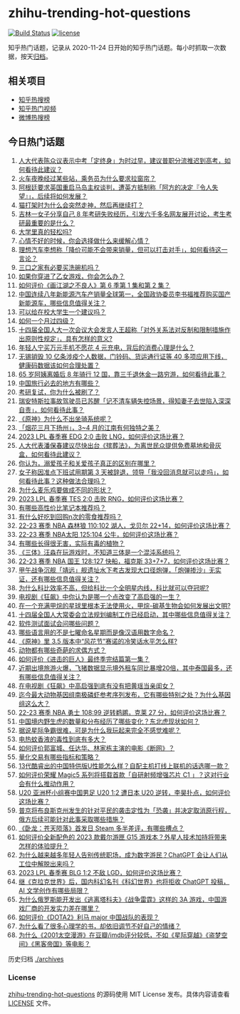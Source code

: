 # zhihu-trending-hot-questions

[![Build Status](https://github.com/justjavac/zhihu-trending-hot-questions/workflows/ci/badge.svg?branch=master)](https://github.com/justjavac/zhihu-trending-hot-questions/actions)
[![license](https://img.shields.io/github/license/justjavac/zhihu-trending-hot-questions)](https://github.com/justjavac/zhihu-trending-hot-questions/blob/master/LICENSE)

知乎热门话题，记录从 2020-11-24
日开始的知乎热门话题。每小时抓取一次数据，按天[归档](./archives)。

## 相关项目

- [知乎热搜榜](https://github.com/justjavac/zhihu-trending-top-search)
- [知乎热门视频](https://github.com/justjavac/zhihu-trending-hot-video)
- [微博热搜榜](https://github.com/justjavac/weibo-trending-hot-search)

## 今日热门话题

<!-- BEGIN -->
<!-- 最后更新时间 Sun Mar 05 2023 04:20:30 GMT+0800 (China Standard Time) -->

1. [人大代表陈众议表示中考「定终身」为时过早，建议普职分流推迟到高考，如何看待此建议？](https://www.zhihu.com/question/587481410)
1. [火车夜晚经过某些站，乘务员为什么要求拉窗帘？](https://www.zhihu.com/question/566158526)
1. [阿根廷要求英国重启马岛主权谈判，遭英方抵制称「阿方的决定『令人失望』」，后续将如何发展？](https://www.zhihu.com/question/587323778)
1. [猫打架时为什么会突然走神，然后再继续打？](https://www.zhihu.com/question/586490174)
1. [吉林一女子分享自己 8 年考研失败经历，引发六千多名网友展开讨论，考生考研最重要的是什么？](https://www.zhihu.com/question/587326646)
1. [大学里真的轻松吗?](https://www.zhihu.com/question/587031494)
1. [心情不好的时候，你会选择做什么来缓解心情？](https://www.zhihu.com/question/586611305)
1. [理想汽车李想称「降价可能不会带来销量，但可以打击对手」，如何看待这一言论？](https://www.zhihu.com/question/587395982)
1. [三口之家有必要买洗碗机吗？](https://www.zhihu.com/question/550452975)
1. [如果你穿进了乙女游戏，你会怎么办？](https://www.zhihu.com/question/511876153)
1. [如何评价《画江湖之不良人》第 6 季第 1 集和第 2 集？](https://www.zhihu.com/question/587069335)
1. [中国连续八年新能源汽车产销量全球第一，全国政协委员李书福推荐购买国产新能源车，哪些信息值得关注？](https://www.zhihu.com/question/587537284)
1. [可以给在校大学生一个建议吗？](https://www.zhihu.com/question/377176699)
1. [如何一个月过四级？](https://www.zhihu.com/question/453310099)
1. [十四届全国人大一次会议大会发言人王超称「对外关系法对反制和限制措施作出原则性规定」，具有怎样的意义?](https://www.zhihu.com/question/587499823)
1. [年轻人宁买万元手机不愿花 4 元充电，背后的消费心理是什么？](https://www.zhihu.com/question/553849188)
1. [无锡销毁 10 亿条涉疫个人数据，门铃码、货运通行证等 40 多项应用下线，健康码数据该如何合理处置？](https://www.zhihu.com/question/587278658)
1. [65 岁阿姨离婚后 8 年骑行 12 国，靠三千退休金一路穷游，如何看待此事？](https://www.zhihu.com/question/587330772)
1. [中国旅行必去的地方有哪些？](https://www.zhihu.com/question/60850613)
1. [考研复试，你为什么被刷了？](https://www.zhihu.com/question/516780771)
1. [瑞安特斯拉事故驾驶员已苏醒「记不清车辆失控场景，得知妻子去世陷入深深自责」，如何看待此事？](https://www.zhihu.com/question/587292455)
1. [《原神》为什么不出坐骑系统呢？](https://www.zhihu.com/question/530344939)
1. [「烟花三月下扬州」，3~4 月的江南有何独特之美？](https://www.zhihu.com/question/586924585)
1. [2023 LPL 春季赛 EDG 2:0 击败 LNG，如何评价这场比赛？](https://www.zhihu.com/question/587564675)
1. [人大代表潘保春建议尽快出台《殡葬法》，为离世民众提供免费墓地和骨灰盒，如何看待此建议？](https://www.zhihu.com/question/587476167)
1. [你认为，溺爱孩子和关爱孩子真正的区别在哪里？](https://www.zhihu.com/question/417457238)
1. [女子称因准点下班试用期第 3 天被辞退，领导「我没回消息就可以走吗」，如何看待此事？这种做法合理吗？](https://www.zhihu.com/question/587288580)
1. [为什么麦乐鸡要做成不同的形状？](https://www.zhihu.com/question/550565014)
1. [2023 LPL 春季赛 TES 2:0 击败 RNG，如何评价这场比赛？](https://www.zhihu.com/question/587540139)
1. [有哪些高性价比笔记本推荐吗？](https://www.zhihu.com/question/586758783)
1. [有什么好吃到回购n次的零食推荐吗？](https://www.zhihu.com/question/582946612)
1. [22-23 赛季 NBA 森林狼 110:102 湖人，戈贝尔 22+14，如何评价这场比赛？](https://www.zhihu.com/question/587487287)
1. [22-23 赛季 NBA太阳 125:104 公牛，如何评价这场比赛？](https://www.zhihu.com/question/587475050)
1. [有哪些长得很无害，实际有毒的植物？](https://www.zhihu.com/question/587128031)
1. [《三体》汪淼在玩游戏时，不知道三体是一个混沌系统吗？](https://www.zhihu.com/question/583000214)
1. [22-23 赛季 NBA 国王 128:127 快船，福克斯 33+7+7，如何评价这场比赛？](https://www.zhihu.com/question/587487273)
1. [甲午战争沉舰「靖远」舰遗址水下考古发现大口径炮弹，「炮弹掺沙」无实证，还有哪些信息值得关注？](https://www.zhihu.com/question/587484126)
1. [为什么科比效率不高，但给科比一个全明星内线，科比就可以夺冠呢?](https://www.zhihu.com/question/587373540)
1. [电视剧《狂飙》中你认为是哪一个点改变了高启强的一生？](https://www.zhihu.com/question/581122615)
1. [在一个充满甲烷的星球里根本无法使用火，甲烷-碳基生物会如何发展出文明?](https://www.zhihu.com/question/586772585)
1. [十四届全国人大常委会立法规划编制工作已经启动，其中哪些信息值得关注？](https://www.zhihu.com/question/587500122)
1. [软件测试面试会问哪些问题？](https://www.zhihu.com/question/586812790)
1. [哪些语言用的不是七曜命名星期而是像汉语用数字命名？](https://www.zhihu.com/question/587088048)
1. [《原神》里 3.5 版本中“风花节”赛诺的冷笑话水平怎么样?](https://www.zhihu.com/question/587303648)
1. [动物都有哪些奇葩的求偶方式？](https://www.zhihu.com/question/53266729)
1. [如何评价《进击的巨人》最终季完结篇第一集？](https://www.zhihu.com/question/587489207)
1. [近期出境旅游火爆，飞猪数据显示境外租车同比暴增20倍，其中泰国最多，还有哪些信息值得关注？](https://www.zhihu.com/question/587386373)
1. [在电视剧《狂飙》中高启强到底有没有把黄瑶当亲闺女？](https://www.zhihu.com/question/581736914)
1. [迄今最大动物基因组南极磷虾参考序列发布，它有哪些特别之处？为什么基因组这么大？](https://www.zhihu.com/question/587275867)
1. [22-23 赛季 NBA 勇士 108:99 逆转鹈鹕，克莱 27 分，如何评价这场比赛？](https://www.zhihu.com/question/587484086)
1. [中国境内野生虎的数量和分布经历了哪些变化？东北虎现状如何？](https://www.zhihu.com/question/585536369)
1. [据说星际争霸很难，可是为什么我玩起来完全不感觉难呢？](https://www.zhihu.com/question/470110982)
1. [电热蚊香液的毒性到底有多大？](https://www.zhihu.com/question/29230419)
1. [如何评价郭富城、任达华、林家栋主演的电影《断网》？](https://www.zhihu.com/question/587070646)
1. [量化交易有哪些指标和策略？](https://www.zhihu.com/question/547896059)
1. [13代酷睿出的中国特供版U性能怎么样？自配主机打线上联机的话选哪一款？](https://www.zhihu.com/question/585168129)
1. [如何评价荣耀 Magic5 系列将搭载首款「自研射频增强芯片 C1 」？这对行业会有什么推动作用？](https://www.zhihu.com/question/587256496)
1. [U20 亚洲杯小组赛中国男足 U20 1:2 遭日本 U20 逆转，李昊扑点，如何评价这场比赛？](https://www.zhihu.com/question/587353901)
1. [普京将布良斯克州发生的针对平民的袭击定性为「恐袭」并决定取消原行程，俄方后续可能针对此事采取哪些措施？](https://www.zhihu.com/question/587285117)
1. [《卧龙：苍天陨落》首发日 Steam 多半差评，有哪些槽点？](https://www.zhihu.com/question/587271950)
1. [如何评价全新配色的 2023 款戴尔游匣 G15 游戏本？外星人技术加持将带来怎样的体验提升？](https://www.zhihu.com/question/587142796)
1. [为什么越来越多年轻人告别传统职场，成为数字游民？ChatGPT 会让人们从工位中解脱出来吗？](https://www.zhihu.com/question/587297986)
1. [2023 LPL 春季赛 BLG 1:2 不敌 LGD，如何评价这场比赛？](https://www.zhihu.com/question/587371871)
1. [继《克拉克世界》后，国内科幻名刊《科幻世界》也将拒收 ChatGPT 投稿，AI 文学创作有哪些局限？](https://www.zhihu.com/question/586070036)
1. [为什么俄罗斯能开发出《逃离塔科夫》《战争雷霆》这样的 3A 游戏，中国游戏厂商的开发实力差在哪里？](https://www.zhihu.com/question/586064174)
1. [如何评价《DOTA2》利马 major 中国战队的表现？](https://www.zhihu.com/question/587070753)
1. [为什么看了很多心理学的书，却依旧调节不好自己的情绪？](https://www.zhihu.com/question/585703487)
1. [为什么《2001太空漫游》在豆瓣/imdb评分较低，不如《星际穿越》《盗梦空间》《黑客帝国》等电影？](https://www.zhihu.com/question/586293479)

<!-- END -->

历史归档 [./archives](./archives)

### License

[zhihu-trending-hot-questions](https://github.com/justjavac/zhihu-trending-hot-questions)
的源码使用 MIT License 发布。具体内容请查看 [LICENSE](./LICENSE) 文件。
